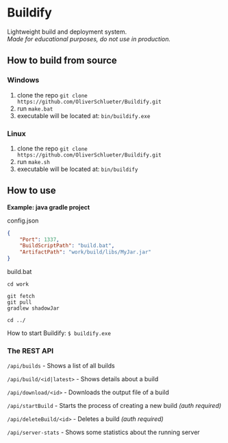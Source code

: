 # Buildify

Lightweight build and deployment system.<br>
_Made for educational purposes, do not use in production._

## How to build from source

### Windows

1. clone the repo ``git clone https://github.com/OliverSchlueter/Buildify.git``
2. run ``make.bat``
3. executable will be located at: ``bin/buildify.exe``

### Linux

1. clone the repo ``git clone https://github.com/OliverSchlueter/Buildify.git``
2. run ``make.sh``
3. executable will be located at: ``bin/buildify``


## How to use

**Example: java gradle project**

config.json
```json
{
    "Port": 1337,
    "BuildScriptPath": "build.bat",
    "ArtifactPath": "work/build/libs/MyJar.jar"
}
```

build.bat
````batch
cd work

git fetch
git pull
gradlew shadowJar

cd ../
````

How to start Buildify: ``$ buildify.exe``

### The REST API

``/api/builds`` - Shows a list of all builds

``/api/build/<id|latest>`` - Shows details about a build

``/api/download/<id>`` - Downloads the output file of a build

``/api/startBuild`` - Starts the process of creating a new build _(auth required)_

``/api/deleteBuild/<id>`` - Deletes a build _(auth required)_

``/api/server-stats`` - Shows some statistics about the running server